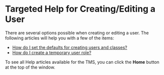 # Targeted Help for Creating/Editing a User

There are several options possible when creating or editing a user. The following articles will help you with a few of the items: 

- [How do I set the defaults for creating users and classes?](../tms-administrators/tms-fundamentals/set-defaults-for-creating-users-and-classes.md)
- [How do I create a temporary user role?](../tms-administrators/users/student-management/create-temporary-user-role.md)

To see all Help articles available for the TMS, you can click the **Home** button at the top of the window.
